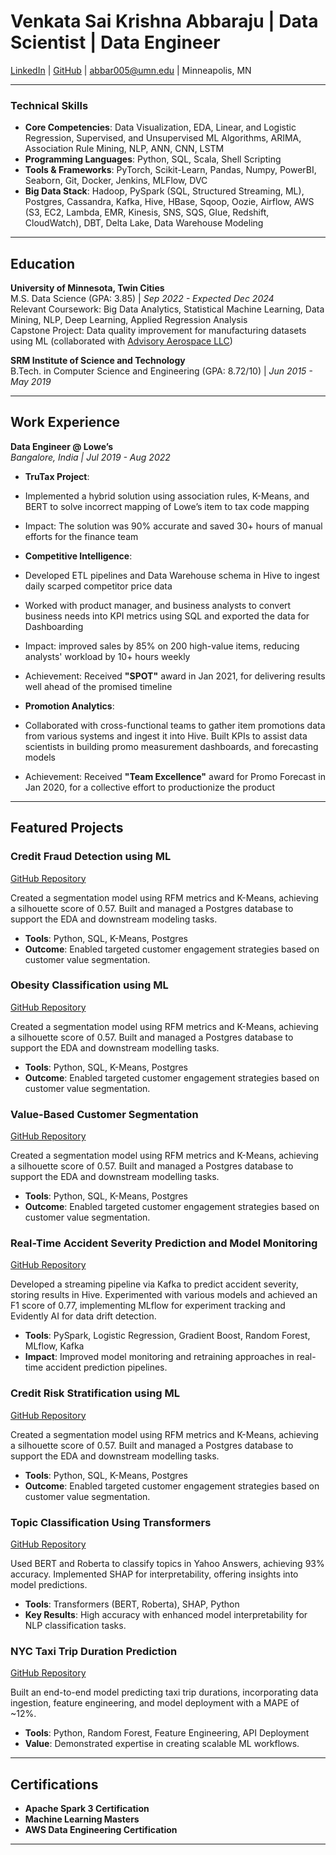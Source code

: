 # Venkata Sai Krishna Abbaraju | Data Scientist | Data Engineer

[LinkedIn](https://www.linkedin.com/in/vska/) | [GitHub](https://github.com/avsk80) | abbar005@umn.edu | Minneapolis, MN

---

### Technical Skills
- **Core Competencies**: Data Visualization, EDA, Linear, and Logistic Regression, Supervised, and Unsupervised ML Algorithms, ARIMA, Association Rule Mining, NLP, ANN, CNN, LSTM
- **Programming Languages**: Python, SQL, Scala, Shell Scripting
- **Tools & Frameworks**: PyTorch, Scikit-Learn, Pandas, Numpy, PowerBI, Seaborn, Git, Docker, Jenkins, MLFlow, DVC
- **Big Data Stack**: Hadoop, PySpark (SQL, Structured Streaming, ML), Postgres, Cassandra, Kafka, Hive, HBase, Sqoop, Oozie, Airflow, AWS (S3, EC2, Lambda, EMR, Kinesis, SNS, SQS, Glue, Redshift, CloudWatch), DBT, Delta Lake, Data Warehouse Modeling

---

## Education

**University of Minnesota, Twin Cities**  
M.S. Data Science (GPA: 3.85) | *Sep 2022 - Expected Dec 2024*  
Relevant Coursework: Big Data Analytics, Statistical Machine Learning, Data Mining, NLP, Deep Learning, Applied Regression Analysis  
Capstone Project: Data quality improvement for manufacturing datasets using ML (collaborated with [Advisory Aerospace LLC](https://www.factory-twin.com/))

**SRM Institute of Science and Technology**  
B.Tech. in Computer Science and Engineering (GPA: 8.72/10) | *Jun 2015 - May 2019*

---

## Work Experience

**Data Engineer @ Lowe’s**  
*Bangalore, India | Jul 2019 - Aug 2022*

- **TruTax Project**:
- Implemented a hybrid solution using association rules, K-Means, and BERT to solve incorrect mapping of Lowe’s item to tax code mapping
- Impact: The solution was 90% accurate and saved 30+ hours of manual efforts for the finance team 

- **Competitive Intelligence**:
- Developed ETL pipelines and Data Warehouse schema in Hive to ingest daily scarped competitor price data
- Worked with product manager, and business analysts to convert business needs into KPI metrics using SQL and exported the data for Dashboarding
- Impact: improved sales by 85% on 200 high-value items, reducing analysts' workload by 10+ hours weekly
- Achievement: Received **"SPOT"** award in Jan 2021, for delivering results well ahead of the promised timeline

- **Promotion Analytics**:
- Collaborated with cross-functional teams to gather item promotions data from various systems and ingest it into Hive. Built KPIs to assist data scientists in building promo measurement dashboards, and forecasting models
- Achievement: Received **"Team Excellence"** award for Promo Forecast in Jan 2020, for a collective effort to productionize the product  

---

## Featured Projects

### Credit Fraud Detection using ML  
[GitHub Repository](https://github.com/avsk80/credit-fraud-detection)

Created a segmentation model using RFM metrics and K-Means, achieving a silhouette score of 0.57. Built and managed a Postgres database to support the EDA and downstream modeling tasks.

- **Tools**: Python, SQL, K-Means, Postgres
- **Outcome**: Enabled targeted customer engagement strategies based on customer value segmentation.

### Obesity Classification using ML  
[GitHub Repository](https://github.com/avsk80/Obesity-classification)

Created a segmentation model using RFM metrics and K-Means, achieving a silhouette score of 0.57. Built and managed a Postgres database to support the EDA and downstream modelling tasks.

- **Tools**: Python, SQL, K-Means, Postgres
- **Outcome**: Enabled targeted customer engagement strategies based on customer value segmentation.

### Value-Based Customer Segmentation  
[GitHub Repository](https://github.com/avsk80/Olist-Customer-segmentation)

Created a segmentation model using RFM metrics and K-Means, achieving a silhouette score of 0.57. Built and managed a Postgres database to support the EDA and downstream modelling tasks.

- **Tools**: Python, SQL, K-Means, Postgres
- **Outcome**: Enabled targeted customer engagement strategies based on customer value segmentation.

### Real-Time Accident Severity Prediction and Model Monitoring  
[GitHub Repository](https://github.com/avsk80/Real-Time-Accident-Severity)

Developed a streaming pipeline via Kafka to predict accident severity, storing results in Hive. Experimented with various models and achieved an F1 score of 0.77, implementing MLflow for experiment tracking and Evidently AI for data drift detection.

- **Tools**: PySpark, Logistic Regression, Gradient Boost, Random Forest, MLflow, Kafka
- **Impact**: Improved model monitoring and retraining approaches in real-time accident prediction pipelines.

### Credit Risk Stratification using ML  
[GitHub Repository](https://github.com/avsk80/Olist-Customer-segmentation)

Created a segmentation model using RFM metrics and K-Means, achieving a silhouette score of 0.57. Built and managed a Postgres database to support the EDA and downstream modelling tasks.

- **Tools**: Python, SQL, K-Means, Postgres
- **Outcome**: Enabled targeted customer engagement strategies based on customer value segmentation.

### Topic Classification Using Transformers  
[GitHub Repository](https://github.com/avsk80/Topic-Classification-using-Transformers)

Used BERT and Roberta to classify topics in Yahoo Answers, achieving 93% accuracy. Implemented SHAP for interpretability, offering insights into model predictions.

- **Tools**: Transformers (BERT, Roberta), SHAP, Python
- **Key Results**: High accuracy with enhanced model interpretability for NLP classification tasks.

### NYC Taxi Trip Duration Prediction  
[GitHub Repository](https://github.com/avsk80/nyc-taxi-trip-duration-prediction)

Built an end-to-end model predicting taxi trip durations, incorporating data ingestion, feature engineering, and model deployment with a MAPE of ~12%.

- **Tools**: Python, Random Forest, Feature Engineering, API Deployment
- **Value**: Demonstrated expertise in creating scalable ML workflows.

---

## Certifications

- **Apache Spark 3 Certification**
- **Machine Learning Masters**
- **AWS Data Engineering Certification**

---
